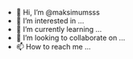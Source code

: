 - 👋 Hi, I’m @maksimumsss
- 👀 I’m interested in ...
- 🌱 I’m currently learning ...
- 💞️ I’m looking to collaborate on ...
- 📫 How to reach me ...

<!---
maksimumsss/maksimumsss is a ✨ special ✨ repository because its `README.md` (this file) appears on your GitHub profile.
You can click the Preview link to take a look at your changes.
--->

